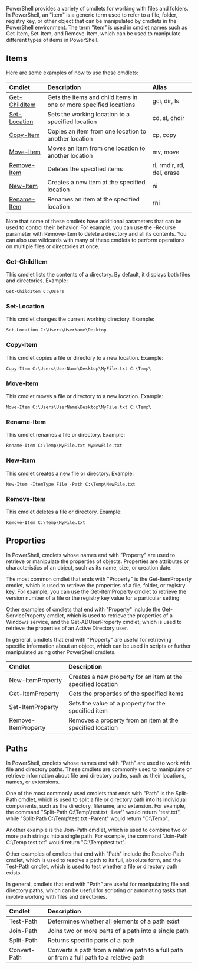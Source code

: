 PowerShell provides a variety of cmdlets for working with files and folders. In PowerShell, an "item" is a generic term used to refer to a file, folder, registry key, or other object that can be manipulated by cmdlets in the PowerShell environment. The term "item" is used in cmdlet names such as Get-Item, Set-Item, and Remove-Item, which can be used to manipulate different types of items in PowerShell.

## Items
Here are some examples of how to use these cmdlets:

|Cmdlet |	Description | Alias|
| :--- | :--- | :--|
|[Get-ChildItem](#get-childitem)	| Gets the items and child items in one or more specified locations|gci, dir, ls|
|[Set-Location](#set-location)	|Sets the working location to a specified location|cd, sl, chdir|
|[Copy-Item](#copy-item)	|Copies an item from one location to another location|cp, copy|
|[Move-Item](#move-item)	|Moves an item from one location to another location|mv, move|
|[Remove-Item](#remove-item)	|Deletes the specified items|ri, rmdir, rd, del, erase|
|[New-Item](#new-item)	|Creates a new item at the specified location|ni|
|[Rename-Item](#rename-item)	|Renames an item at the specified location|rni|

Note that some of these cmdlets have additional parameters that can be used to control their behavior. For example, you can use the -Recurse parameter with Remove-Item to delete a directory and all its contents. You can also use wildcards with many of these cmdlets to perform operations on multiple files or directories at once.

### Get-ChildItem 

This cmdlet lists the contents of a directory. By default, it displays both files and directories.
Example:

``` pwsh
Get-ChildItem C:\Users
```

### Set-Location 

This cmdlet changes the current working directory.
Example:

``` pwsh
Set-Location C:\Users\UserName\Desktop
```

### Copy-Item 

This cmdlet copies a file or directory to a new location.
Example:

``` pwsh
Copy-Item C:\Users\UserName\Desktop\MyFile.txt C:\Temp\
```

### Move-Item

This cmdlet moves a file or directory to a new location.
Example:

``` pwsh
Move-Item C:\Users\UserName\Desktop\MyFile.txt C:\Temp\
``` 

### Rename-Item

This cmdlet renames a file or directory.
Example:

``` pwsh
Rename-Item C:\Temp\MyFile.txt MyNewFile.txt
```

### New-Item

This cmdlet creates a new file or directory.
Example:

``` pwsh
New-Item -ItemType File -Path C:\Temp\NewFile.txt
```

### Remove-Item

This cmdlet deletes a file or directory.
Example:

``` pwsh
Remove-Item C:\Temp\MyFile.txt
```

## Properties

In PowerShell, cmdlets whose names end with "Property" are used to retrieve or manipulate the properties of objects. Properties are attributes or characteristics of an object, such as its name, size, or creation date.

The most common cmdlet that ends with "Property" is the Get-ItemProperty cmdlet, which is used to retrieve the properties of a file, folder, or registry key. For example, you can use the Get-ItemProperty cmdlet to retrieve the version number of a file or the registry key value for a particular setting.

Other examples of cmdlets that end with "Property" include the Get-ServiceProperty cmdlet, which is used to retrieve the properties of a Windows service, and the Get-ADUserProperty cmdlet, which is used to retrieve the properties of an Active Directory user.

In general, cmdlets that end with "Property" are useful for retrieving specific information about an object, which can be used in scripts or further manipulated using other PowerShell cmdlets.

|Cmdlet |	Description |
| :--- | :--- |
|New-ItemProperty	|Creates a new property for an item at the specified location|
|Get-ItemProperty	|Gets the properties of the specified items|
|Set-ItemProperty	|Sets the value of a property for the specified item|
|Remove-ItemProperty	|Removes a property from an item at the specified location|


## Paths

In PowerShell, cmdlets whose names end with "Path" are used to work with file and directory paths. These cmdlets are commonly used to manipulate or retrieve information about file and directory paths, such as their locations, names, or extensions.

One of the most commonly used cmdlets that ends with "Path" is the Split-Path cmdlet, which is used to split a file or directory path into its individual components, such as the directory, filename, and extension. For example, the command "Split-Path C:\Temp\test.txt -Leaf" would return "test.txt", while "Split-Path C:\Temp\test.txt -Parent" would return "C:\Temp".

Another example is the Join-Path cmdlet, which is used to combine two or more path strings into a single path. For example, the command "Join-Path C:\Temp test.txt" would return "C:\Temp\test.txt".

Other examples of cmdlets that end with "Path" include the Resolve-Path cmdlet, which is used to resolve a path to its full, absolute form, and the Test-Path cmdlet, which is used to test whether a file or directory path exists.

In general, cmdlets that end with "Path" are useful for manipulating file and directory paths, which can be useful for scripting or automating tasks that involve working with files and directories.


|Cmdlet |	Description |
| :--- | :--- |
|Test-Path	|Determines whether all elements of a path exist|
|Join-Path	|Joins two or more parts of a path into a single path|
|Split-Path	|Returns specific parts of a path|
|Convert-Path	|Converts a path from a relative path to a full path or from a full path to a relative path|